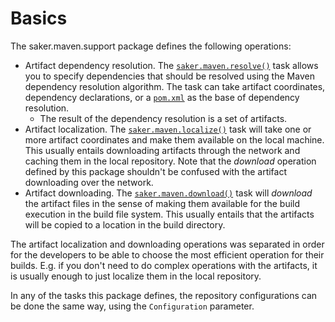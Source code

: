 # Basics

The saker.maven.support package defines the following operations:

* Artifact dependency resolution. The [`saker.maven.resolve()`](/taskdoc/saker.maven.resolve.html) task allows you to specify dependencies that should be resolved using the Maven dependency resolution algorithm. The task can take artifact coordinates, dependency declarations, or a [`pom.xml`](https://maven.apache.org/pom.html) as the base of dependency resolution.
	* The result of the dependency resolution is a set of artifacts.
* Artifact localization. The [`saker.maven.localize()`](/taskdoc/saker.maven.localize.html) task will take one or more artifact coordinates and make them available on the local machine. This usually entails downloading artifacts through the network and caching them in the local repository. Note that the *download* operation defined by this package shouldn't be confused with the artifact downloading over the network.
* Artifact downloading. The [`saker.maven.download()`](/taskdoc/saker.maven.download.html) task will *download* the artifact files in the sense of making them available for the build execution in the build file system. This usually entails that the artifacts will be copied to a location in the build directory.

The artifact localization and downloading operations was separated in order for the developers to be able to choose the most efficient operation for their builds. E.g. if you don't need to do complex operations with the artifacts, it is usually enough to just localize them in the local repository.

In any of the tasks this package defines, the repository configurations can be done the same way, using the `Configuration` parameter.

